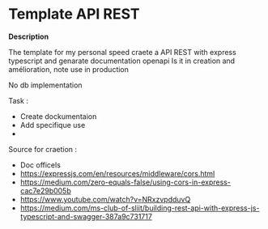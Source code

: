 # Template API REST 

**Description**

The template for my personal speed craete a API REST with express typescript
and genarate documentation openapi
Is it in creation and amélioration, note use in production 


No db implementation 

Task :
- Create dockumentaion 
- Add specifique use 
- 

Source for craetion :
- Doc officels 
- https://expressjs.com/en/resources/middleware/cors.html
- https://medium.com/zero-equals-false/using-cors-in-express-cac7e29b005b
- https://www.youtube.com/watch?v=NRxzvpdduvQ
- https://medium.com/ms-club-of-sliit/building-rest-api-with-express-js-typescript-and-swagger-387a9c731717